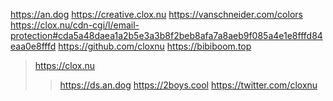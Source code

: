  https://an.dog
 https://creative.clox.nu
 https://vanschneider.com/colors
 https://clox.nu/cdn-cgi/l/email-protection#cda5a48daea1a2b5e3a3b8f2beb8afa7a8aeb9f085a4e1e8fffd84eaa0e8fffd
 https://github.com/cloxnu
 https://bibiboom.top
 
>  https://clox.nu
> >  https://ds.an.dog
> >  https://2boys.cool
> >  https://twitter.com/cloxnu
